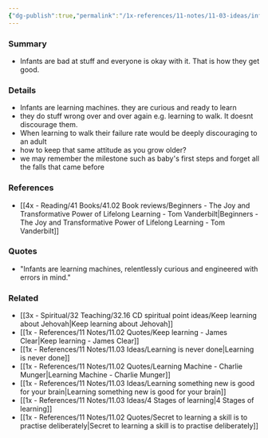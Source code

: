 ```yaml
---
{"dg-publish":true,"permalink":"/1x-references/11-notes/11-03-ideas/infants-are-not-discouraged-by-failure/","title":"Infants are not discouraged by failure"}
---
```



### Summary
- Infants are bad at stuff and everyone is okay with it. That is how they get good.

### Details
- Infants are learning machines. they are curious and ready to learn
- they do stuff wrong over and over again e.g. learning to walk. It doesnt discourage them.
- When learning to walk their failure rate would be deeply discouraging to an adult
- how to keep that same attitude as you grow older?
- we may remember the milestone such as baby's first steps and forget all the falls that came before

### References
- [[4x - Reading/41 Books/41.02 Book reviews/Beginners - The Joy and Transformative Power of Lifelong Learning - Tom Vanderbilt\|Beginners - The Joy and Transformative Power of Lifelong Learning - Tom Vanderbilt]]

### Quotes
- "Infants are learning machines, relentlessly curious and engineered with errors in mind." 

### Related
- [[3x - Spiritual/32 Teaching/32.16 CD spiritual point ideas/Keep learning about Jehovah\|Keep learning about Jehovah]]
- [[1x - References/11 Notes/11.02 Quotes/Keep learning - James Clear\|Keep learning - James Clear]]
- [[1x - References/11 Notes/11.03 Ideas/Learning is never done\|Learning is never done]]
- [[1x - References/11 Notes/11.02 Quotes/Learning Machine - Charlie Munger\|Learning Machine - Charlie Munger]]
- [[1x - References/11 Notes/11.03 Ideas/Learning something new is good for your brain\|Learning something new is good for your brain]]
- [[1x - References/11 Notes/11.03 Ideas/4 Stages of learning\|4 Stages of learning]]
- [[1x - References/11 Notes/11.02 Quotes/Secret to learning a skill is to practise deliberately\|Secret to learning a skill is to practise deliberately]]